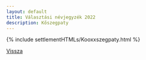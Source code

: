 ```yaml
---
layout: default
title: Választási névjegyzék 2022
description: Kőszegpaty
---
```


{% include settlementHTMLs/Kooxxszegpaty.html %}

[Vissza](../)